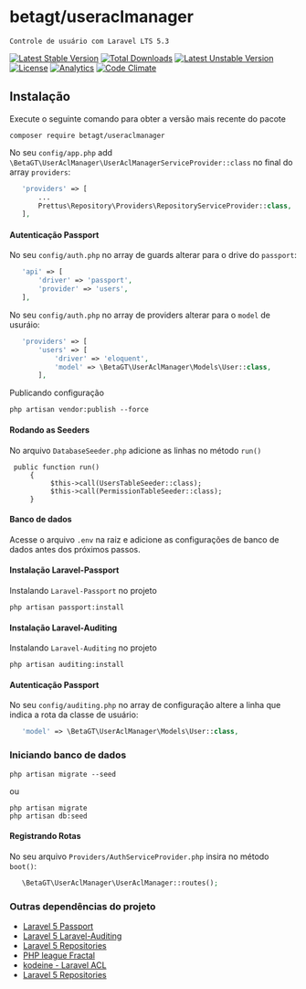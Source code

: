 # betagt/useraclmanager
`Controle de usuário com Laravel LTS 5.3`

[![Latest Stable Version](https://poser.pugx.org/betagt/useraclmanager/v/stable)](https://packagist.org/packages/betagt/useraclmanager) [![Total Downloads](https://poser.pugx.org/betagt/useraclmanager/downloads)](https://packagist.org/packages/betagt/useraclmanager) [![Latest Unstable Version](https://poser.pugx.org/betagt/useraclmanager/v/unstable)](https://packagist.org/packages/betagt/useraclmanager) [![License](https://poser.pugx.org/betagt/useraclmanager/license)](https://packagist.org/packages/betagt/useraclmanager)
[![Analytics](https://ga-beacon.appspot.com/UA-61050740-1/l5-repository/readme)](https://packagist.org/packages/betagt/useraclmanager)
[![Code Climate](https://codeclimate.com/github/betagt/useraclmanager/badges/gpa.svg)](https://codeclimate.com/github/betagt/useraclmanager)
## Instalação

Execute o seguinte comando para obter a versão mais recente do pacote
```terminal
composer require betagt/useraclmanager
```
No seu `config/app.php` add `\BetaGT\UserAclManager\UserAclManagerServiceProvider::class` no final do array `providers`:
```php
   'providers' => [
       ...
       Prettus\Repository\Providers\RepositoryServiceProvider::class,
   ],
```
#### Autenticação Passport 
No seu `config/auth.php` no array de guards alterar para o drive do `passport`:
```php
   'api' => [
       'driver' => 'passport',
       'provider' => 'users',
   ],
```
No seu `config/auth.php` no array de providers alterar para o `model` de usuráio:
```php
   'providers' => [
       'users' => [
           'driver' => 'eloquent',
           'model' => \BetaGT\UserAclManager\Models\User::class,
       ],
```
Publicando configuração
```shell
php artisan vendor:publish --force
```
#### Rodando as Seeders
No arquivo `DatabaseSeeder.php` adicione as linhas no método `run()`
```
 public function run()
     {
          $this->call(UsersTableSeeder::class);
          $this->call(PermissionTableSeeder::class);
     }
```
#### Banco de dados
Acesse o arquivo `.env` na raiz e adicione as configurações de banco de dados antes dos próximos passos.

#### Instalação Laravel-Passport 
Instalando `Laravel-Passport` no projeto
```shell
php artisan passport:install
```

#### Instalação Laravel-Auditing 
Instalando `Laravel-Auditing` no projeto
```shell
php artisan auditing:install
```

#### Autenticação Passport 
No seu `config/auditing.php` no array de configuração altere a linha que indica a rota da classe de usuário:
```php
   'model' => \BetaGT\UserAclManager\Models\User::class,
```

### Iniciando banco de dados
```shell
php artisan migrate --seed
```
ou
```
php artisan migrate
php artisan db:seed
```
#### Registrando Rotas
No seu arquivo `Providers/AuthServiceProvider.php` insira no método `boot()`:
```php
   \BetaGT\UserAclManager\UserAclManager::routes();
```

### Outras dependências do projeto
- [Laravel 5 Passport](https://laravel.com/docs/master/passport)
- [Laravel 5 Laravel-Auditing](https://github.com/owen-it/laravel-auditing-doc/blob/master/README.md)
- [Laravel 5 Repositories](https://github.com/andersao/l5-repository)
- [PHP league Fractal](http://fractal.thephpleague.com/installation/)
- [kodeine - Laravel ACL](https://github.com/kodeine/laravel-acl/wiki/Installation)
- [Laravel 5 Repositories](https://github.com/andersao/l5-repository)